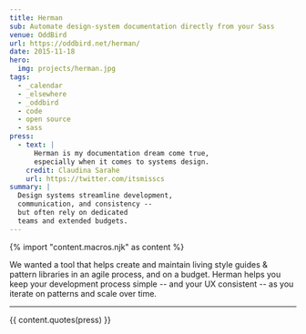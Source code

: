 ```yaml
---
title: Herman
sub: Automate design-system documentation directly from your Sass
venue: OddBird
url: https://oddbird.net/herman/
date: 2015-11-18
hero:
  img: projects/herman.jpg
tags:
  - _calendar
  - _elsewhere
  - _oddbird
  - code
  - open source
  - sass
press:
  - text: |
      Herman is my documentation dream come true,
      especially when it comes to systems design.
    credit: Claudina Sarahe
    url: https://twitter.com/itsmisscs
summary: |
  Design systems streamline development,
  communication, and consistency --
  but often rely on dedicated
  teams and extended budgets.
---
```

{% import "content.macros.njk" as content %}

We wanted a tool that helps create and maintain
living style guides & pattern libraries in an
agile process, and on a budget.
Herman helps you keep your development process simple --
and your UX consistent --
as you iterate on patterns and scale over time.

------

{{ content.quotes(press) }}
